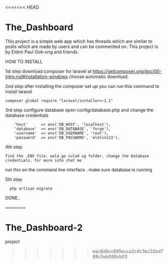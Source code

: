 <<<<<<< HEAD
# The_Dashboard

This project is a simple web app which has threads which are similar to posts which are made by users and can be commented on.
This project is by Eldrin Paul Gok-ong and friends


HOW TO INSTALL

1st step 
download composer for laravel at https://getcomposer.org/doc/00-intro.md#installation-windows
    choose automatic download.

2nd step 
after installing the composer set up you can run this command to  install laravel

    composer global require "laravel/installer=~1.1"

3rd step
configure database open config/database.php and change the database credentials
    
        'host'      => env('DB_HOST', 'localhost'),
		'database'  => env('DB_DATABASE', 'forge'),
		'username'  => env('DB_USERNAME', 'root'),
		'password'  => env('DB_PASSWORD', 'eldrin123'),
        


4th step
	
	find the .ENV file. wala ge sulod ug folder. change the Database credentials. for more info chat me
	
	
  run  this on the command line interface . make sure database is running
  
5th step

      php artisan migrate


DONE..
 
=======
# The_Dashboard-2
project
>>>>>>> eac8d8cc695ecca2c4c3bc32bd788c0eb998cb03
